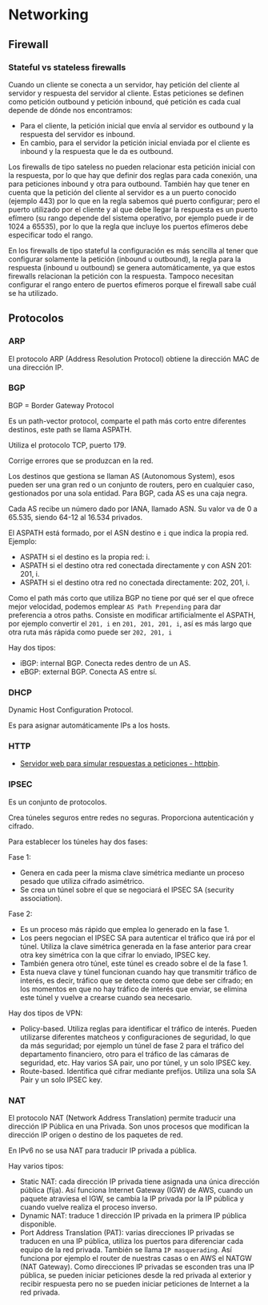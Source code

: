 # Networking

## Firewall

### Stateful vs stateless firewalls

Cuando un cliente se conecta a un servidor, hay petición del cliente al servidor y respuesta del servidor al cliente. Estas peticiones se definen como petición outbound y petición inbound, qué petición es cada cual depende de dónde nos encontramos:

- Para el cliente, la petición inicial que envía al servidor es outbound y la respuesta del servidor es inbound.
- En cambio, para el servidor la petición inicial enviada por el cliente es inbound y la respuesta que le da es outbound.

Los firewalls de tipo sateless no pueden relacionar esta petición inicial con la respuesta, por lo que hay que definir dos reglas para cada conexión, una para peticiones inbound y otra para outbound. También hay que tener en cuenta que la petición del cliente al servidor es a un puerto conocido (ejemplo 443) por lo que en la regla sabemos qué puerto configurar; pero el puerto utilizado por el cliente y al que debe llegar la respuesta es un puerto efímero (su rango depende del sistema operativo, por ejemplo puede ir de 1024 a 65535), por lo que la regla que incluye los puertos efímeros debe especificar todo el rango.

En los firewalls de tipo stateful la configuración es más sencilla al tener que configurar solamente la petición (inbound u outbound), la regla para la respuesta (inbound u outbound) se genera automáticamente, ya que estos firewalls relacionan la petición con la respuesta. Tampoco necesitan configurar el rango entero de puertos efímeros porque el firewall sabe cuál se ha utilizado.

## Protocolos

### ARP

El protocolo ARP (Address Resolution Protocol) obtiene la dirección MAC de una dirección IP.

### BGP

BGP = Border Gateway Protocol

Es un path-vector protocol, comparte el path más corto entre diferentes destinos, este path se llama ASPATH.

Utiliza el protocolo TCP, puerto 179.

Corrige errores que se produzcan en la red.

Los destinos que gestiona se llaman AS (Autonomous System), esos pueden ser una gran red o un conjunto de routers, pero en cualquier caso, gestionados por una sola entidad. Para BGP, cada AS es una caja negra.

Cada AS recibe un número dado por IANA, llamado ASN. Su valor va de 0 a 65.535, siendo 64-12 al 16.534 privados.

El ASPATH está formado, por el ASN destino e `i` que indica la propia red. Ejemplo:

- ASPATH si el destino es la propia red: i.
- ASPATH si el destino otra red conectada directamente y con ASN 201: 201, i.
- ASPATH si el destino otra red no conectada directamente: 202, 201, i.

Como el path más corto que utiliza BGP no tiene por qué ser el que ofrece mejor velocidad, podemos emplear `AS Path Prepending` para dar preferencia a otros paths. Consiste en modificar artificialmente el ASPATH, por ejemplo convertir el `201, i` en `201, 201, 201, i`, así es más largo que otra ruta más rápida como puede ser `202, 201, i`

Hay dos tipos:

- iBGP: internal BGP. Conecta redes dentro de un AS.
- eBGP: external BGP. Conecta AS entre sí.

### DHCP

Dynamic Host Configuration Protocol.

Es para asignar automáticamente IPs a los hosts.

### HTTP

- [Servidor web para simular respuestas a peticiones - httpbin](https://httpbin.org/).

### IPSEC

Es un conjunto de protocolos.

Crea túneles seguros entre redes no seguras. Proporciona autenticación y cifrado.

Para establecer los túneles hay dos fases:

Fase 1:

- Genera en cada peer la misma clave simétrica mediante un proceso pesado que utiliza cifrado asimétrico.
- Se crea un túnel sobre el que se negociará el IPSEC SA (security association).

Fase 2:

- Es un proceso más rápido que emplea lo generado en la fase 1.
- Los peers negocian el IPSEC SA para autenticar el tráfico que irá por el túnel. Utiliza la clave simétrica generada en la fase anterior para crear otra key simétrica con la que cifrar lo enviado, IPSEC key.
- También genera otro túnel, este túnel es creado sobre el de la fase 1.
- Esta nueva clave y túnel funcionan cuando hay que transmitir tráfico de interés, es decir, tráfico que se detecta como que debe ser cifrado; en los momentos en que no hay tráfico de interés que enviar, se elimina este túnel y vuelve a crearse cuando sea necesario.

Hay dos tipos de VPN:

- Policy-based. Utiliza reglas para identificar el tráfico de interés. Pueden utilizarse diferentes matcheos y configuraciones de seguridad, lo que da más seguridad; por ejemplo un túnel de fase 2 para el tráfico del departamento financiero, otro para el tráfico de las cámaras de seguridad, etc. Hay varios SA pair, uno por túnel, y un solo IPSEC key.
- Route-based. Identifica qué cifrar mediante prefijos. Utiliza una sola SA Pair y un solo IPSEC key.

### NAT

El protocolo NAT (Network Address Translation) permite traducir una dirección IP Pública en una Privada. Son unos procesos que modifican la dirección IP origen o destino de los paquetes de red.

En IPv6 no se usa NAT para traducir IP privada a pública.

Hay varios tipos:

- Static NAT: cada dirección IP privada tiene asignada una única dirección pública (fija). Así funciona Internet Gateway (IGW) de AWS, cuando un paquete atraviesa el IGW, se cambia la IP privada por la IP pública y cuando vuelve realiza el proceso inverso.
- Dynamic NAT: traduce 1 dirección IP privada en la primera IP pública disponible.
- Port Address Translation (PAT): varias direcciones IP privadas se traducen en una IP pública, utiliza los puertos para diferenciar cada equipo de la red privada. También se llama `IP masquerading`. Así funciona por ejemplo el router de nuestras casas o en AWS el NATGW (NAT Gateway). Como direcciones IP privadas se esconden tras una IP pública, se pueden iniciar peticiones desde la red privada al exterior y recibir respuesta pero no se pueden iniciar peticiones de Internet a la red privada.
